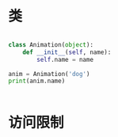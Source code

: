 # 类
```python

class Animation(object):
    def __init__(self, name):
        self.name = name

anim = Animation('dog')
print(anim.name)
 
```

# 访问限制
